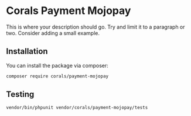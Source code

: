 # Corals Payment Mojopay

This is where your description should go. Try and limit it to a paragraph or two. Consider adding a small example.

## Installation

You can install the package via composer:

```bash
composer require corals/payment-mojopay
```

## Testing

```bash
vendor/bin/phpunit vendor/corals/payment-mojopay/tests 
```
